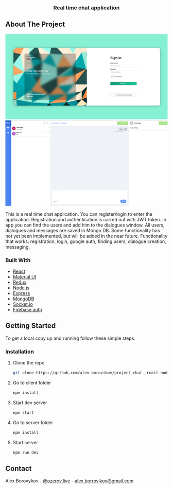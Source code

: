 

<h3 align="center">Real time chat application</h3>





<!-- ABOUT THE PROJECT -->
## About The Project

![image](./1.png)
![image](./2.png)

This is a real time chat application. You can register/login to enter the application. Registration and authentication is carred out with JWT token. In app you can find the users and add him to the dialogues window. All users, dialogues and messages are saved in Mongo DB. Some functionality has not yet been implemented, but will be added in the near future. Functionality that works: registration, login, google auth, finding users, dialogue creation, messaging.


### Built With

* [React](https://reactjs.org/)
* [Material UI](https://material-ui.com/)
* [Redux](https://redux.js.org/)
* [Node.js](https://nodejs.org/en/)
* [Express](https://expressjs.com/)
* [MongoDB](https://www.mongodb.com/)
* [Socket.io](https://socket.io/)
* [Firebase auth](https://firebase.google.com/docs/auth/web/start)



<!-- GETTING STARTED -->
## Getting Started

To get a local copy up and running follow these simple steps.


### Installation

1. Clone the repo
   ```sh
   git clone https://github.com/alex-borovikov/project_chat__react-node.git
   ```
2. Go to client folder
   ```sh
   npm install
   ```
   
3. Start dev server
   ```sh
   npm start
   ```

3. Go to server folder
   ```sh
   npm install
   ```

3. Start server
   ```sh
   npm run dev
   ```


<!-- CONTACT -->
## Contact

Alex Borovykov - [@ozerov.live](https://instagram.com/ozerov.live) - alex.borrovikov@gmail.com



